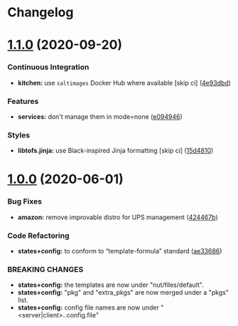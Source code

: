 # Changelog

# [1.1.0](https://github.com/saltstack-formulas/nut-formula/compare/v1.0.0...v1.1.0) (2020-09-20)


### Continuous Integration

* **kitchen:** use `saltimages` Docker Hub where available [skip ci] ([4e93dbd](https://github.com/saltstack-formulas/nut-formula/commit/4e93dbdf293be52c0320fe4eb5d9d35acf4f0433))


### Features

* **services:** don't manage them in mode=none ([e094946](https://github.com/saltstack-formulas/nut-formula/commit/e094946e42c05f9f750289d9a2ea487b156e0fe5))


### Styles

* **libtofs.jinja:** use Black-inspired Jinja formatting [skip ci] ([15d4810](https://github.com/saltstack-formulas/nut-formula/commit/15d48103fc8ba515f9cf49a042acbf9b08aeb89b))

# [1.0.0](https://github.com/saltstack-formulas/nut-formula/compare/v0.2.0...v1.0.0) (2020-06-01)


### Bug Fixes

* **amazon:** remove improvable distro for UPS management ([424467b](https://github.com/saltstack-formulas/nut-formula/commit/424467befc3332770313200375b7c7ebb91867bb))


### Code Refactoring

* **states+config:** to conform to “template-formula” standard ([ae33686](https://github.com/saltstack-formulas/nut-formula/commit/ae33686a90ce44c9f35a06a670a3370cfbf02680))


### BREAKING CHANGES

* **states+config:** the templates are now under "nut/files/default".
* **states+config:** "pkg" and "extra_pkgs" are now merged under a "pkgs" list.
* **states+config:** config file names are now under "<server|client>.<component>.config.file"
